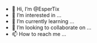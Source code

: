 - 👋 Hi, I’m @EsperTix
- 👀 I’m interested in ...
- 🌱 I’m currently learning ...
- 💞️ I’m looking to collaborate on ...
- 📫 How to reach me ...

<!---
EsperTix/EsperTix is a ✨ special ✨ repository because its `README.md` (this file) appears on your GitHub profile.
You can click the Preview link to take a look at your changes.
--->
